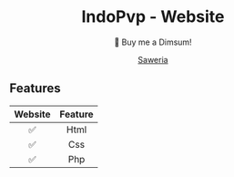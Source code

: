<div align="center">
 
# IndoPvp - Website

 <summary>🥟 Buy me a Dimsum!</summary>

 [Saweria](https://saweria.co/donate/ZaghireaX)

</details>
</div>



## Features

| Website |                Feature           |
| :-----------: | :--------------------------------: |
|       ✅       | Html                             |
|       ✅       | Css                              |
|       ✅       | Php                              |
